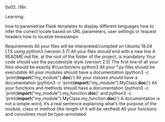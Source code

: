 0x02. i18n

Learning:

how to parametrize Flask templates to display different languages
how to infer the correct locale based on URL parameters,
user settings or request headers
how to localize timestamps

Requirements
All your files will be interpreted/compiled on Ubuntu 18.04 LTS using python3 (version 3.7)
All your files should end with a new line
A README.md file, at the root of the folder of the project, is mandatory
Your code should use the pycodestyle style (version 2.5)
The first line of all your files should be exactly #!/usr/bin/env python3
All your *.py files should be executable
All your modules should have a documentation (python3 -c 'print(__import__("my_module").__doc__)')
All your classes should have a documentation (python3 -c 'print(__import__("my_module").MyClass.__doc__)')
All your functions and methods should have a documentation
(python3 -c 'print(__import__("my_module").my_function.__doc__)' and python3 -c
'print(__import__("my_module").MyClass.my_function.__doc__)')
A documentation is not a simple word, it’s a real sentence
explaining what’s the purpose of the module, class or method
(the length of it will be verified)
All your functions and coroutines must be type-annotated.

